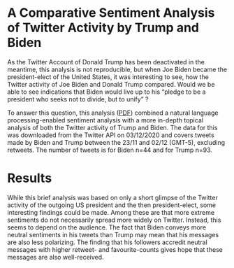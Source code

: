 # A Comparative Sentiment Analysis of Twitter Activity by Trump and Biden 
As the Twitter Account of Donald Trump has been deactivated in the meantime, this analysis is not reproducible, but when Joe Biden became the president-elect of the United States, it was interesting to see, how the Twitter activity of Joe Biden and Donald Trump compared. Would we be able to see indications that Biden would live up to his “pledge to be a president who seeks not to divide, but to unify” ?

To answer this question, this analysis ([PDF](https://github.com/philippolis/TrumpBidenTweetSentiment/blob/main/Report.pdf)) combined a natural language processing-enabled sentiment analysis with a more in-depth topical analysis of both the Twitter activity of Trump and Biden. The data for this was downloaded from the Twitter API on 03/12/2020 and covers tweets made by Biden and Trump between the 23/11 and 02/12 (GMT-5), excluding retweets. The number of tweets is for Biden n=44 and for Trump n=93.

# Results
While this brief analysis was based on only a short glimpse of the Twitter activity of the outgoing US president and the then president-elect, some interesting findings could be made. Among these are that more extreme sentiments do not necessarily spread more widely on Twitter. Instead, this seems to depend on the audience. The fact that Biden conveys more neutral sentiments in his tweets than Trump may mean that his messages are also less polarizing. The finding that his followers accredit neutral messages with higher retweet- and favourite-counts gives hope that these messages are also well-received.
